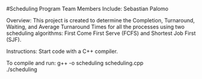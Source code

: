 #Scheduling Program
Team Members Include: Sebastian Palomo

Overview: This project is created to determine the Completion, Turnaround, Waiting, and Average Turnaround Times for all the processes using two scheduling algorithms: First Come First Serve (FCFS) and Shortest Job First (SJF).

Instructions: Start code with a C++ compiler.

To compile and run:
g++ -o scheduling scheduling.cpp  
./scheduling
